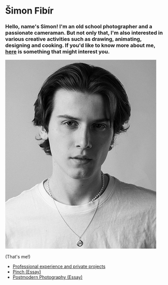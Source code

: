 # Šimon Fibír

### Hello, name's Simon! I'm an old school photographer and a passionate cameraman. But not only that, I'm also interested in various creative activities such as drawing, animating, designing and cooking. If you'd like to know more about me, [here](/abt-me/about.md) is something that might interest you.

![Black and white portrait of a young adult male, preferably the author of theese webpages.](/me-smolsize1.png)

(That's me!)

- [Professional experience and private projects](/first-impression/prof-priv.md)
- [Pinch (Essay)](/first-project/edit.md)
- [Postmodern Photography (Essay)](/postmodern-pho/postmodern-photography.md)
